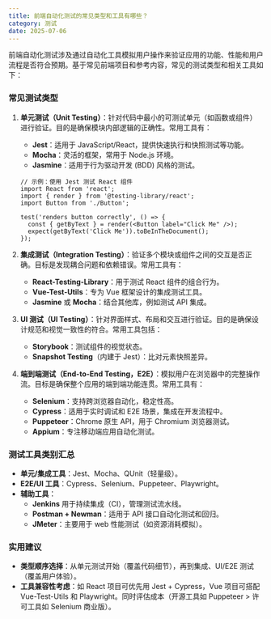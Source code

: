 ```yaml
---
title: 前端自动化测试的常见类型和工具有哪些？
category: 测试
date: 2025-07-06
---
```

前端自动化测试涉及通过自动化工具模拟用户操作来验证应用的功能、性能和用户流程是否符合预期。基于常见前端项目和参考内容，常见的测试类型和相关工具如下：

### 常见测试类型
1. **单元测试（Unit Testing）**：针对代码中最小的可测试单元（如函数或组件）进行验证。目的是确保模块内部逻辑的正确性。常用工具有：
   - **Jest**：适用于 JavaScript/React，提供快速执行和快照测试等功能。
   - **Mocha**：灵活的框架，常用于 Node.js 环境。
   - **Jasmine**：适用于行为驱动开发 (BDD) 风格的测试。
   ```
   // 示例：使用 Jest 测试 React 组件
   import React from 'react';
   import { render } from '@testing-library/react';
   import Button from './Button';

   test('renders button correctly', () => {
     const { getByText } = render(<Button label="Click Me" />);
     expect(getByText('Click Me')).toBeInTheDocument();
   });
   ```

2. **集成测试（Integration Testing）**：验证多个模块或组件之间的交互是否正确。目标是发现耦合问题和依赖错误。常用工具有：
   - **React-Testing-Library**：用于测试 React 组件的组合行为。
   - **Vue-Test-Utils**：专为 Vue 框架设计的集成测试工具。
   - **Jasmine** 或 **Mocha**：结合其他库，例如测试 API 集成。

3. **UI 测试（UI Testing）**：针对界面样式、布局和交互进行验证。目的是确保设计规范和视觉一致性的符合。常用工具包括：
   - **Storybook**：测试组件的视觉状态。
   - **Snapshot Testing**（内建于 Jest）：比对元素快照差异。

4. **端到端测试（End-to-End Testing，E2E）**：模拟用户在浏览器中的完整操作流。目标是确保整个应用的端到端功能连贯。常用工具有：
   - **Selenium**：支持跨浏览器自动化，稳定性高。
   - **Cypress**：适用于实时调试和 E2E 场景，集成在开发流程中。
   - **Puppeteer**：Chrome 原生 API，用于 Chromium 浏览器测试。
   - **Appium**：专注移动端应用自动化测试。

### 测试工具类别汇总
- **单元/集成工具**：Jest、Mocha、QUnit（轻量级）。
- **E2E/UI 工具**：Cypress、Selenium、Puppeteer、Playwright。
- **辅助工具**：
  - **Jenkins** 用于持续集成（CI），管理测试流水线。
  - **Postman + Newman**：适用于 API 接口自动化测试和回归。
  - **JMeter**：主要用于 web 性能测试（如资源消耗模拟）。

### 实用建议
- **类型顺序选择**：从单元测试开始（覆盖代码细节），再到集成、UI/E2E 测试（覆盖用户体验）。
- **工具兼容性考虑**：如 React 项目可优先用 Jest + Cypress，Vue 项目可搭配 Vue-Test-Utils 和 Playwright。同时评估成本（开源工具如 Puppeteer > 许可工具如 Selenium 商业版）。
